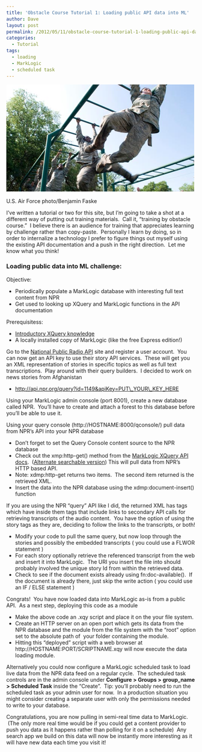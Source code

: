 ```yaml
---
title: 'Obstacle Course Tutorial 1: Loading public API data into ML'
author: Dave
layout: post
permalink: /2012/05/11/obstacle-course-tutorial-1-loading-public-api-data-into-ml/
categories:
  - Tutorial
tags:
  - loading
  - MarkLogic
  - scheduled task
---
```

<div id="attachment_436" class="wp-caption alignnone" style="width: 500px">
  <a href="/wp-content/uploads/2012/05/obstacle.jpg"><img class="size-full wp-image-436" title="obstacle" src="/wp-content/uploads/2012/05/obstacle.jpg" alt="" width="500" height="285" /></a>
  
  <p class="wp-caption-text">
    U.S. Air Force photo/Benjamin Faske
  </p>
</div>

I’ve written a tutorial or two for this site, but I’m going to take a shot at a different way of putting out training materials.  Call it, “training by obstacle course.”  I believe there is an audience for training that appreciates learning by challenge rather than copy-paste.  Personally I learn by doing, so in order to internalize a technology I prefer to figure things out myself using the existing API documentation and a push in the right direction.  Let me know what you think!

### Loading public data into ML challenge:

Objective:

  * Periodically populate a MarkLogic database with interesting full text content from NPR
  * Get used to looking up XQuery and MarkLogic functions in the API documentation

Prerequisitess:

  * [Introductory XQuery knowledge][1]
  * A locally installed copy of MarkLogic (like the free Express edition!)

Go to the [National Public Radio API][2] site and register a user account.  You can now get an API key to use their story API services.  These will get you an XML representation of stories in specific topics as well as full text transcriptions.  Play around with their query builders.  I decided to work on news stories from Afghanistan

  * http://api.npr.org/query?id=1149&apiKey=PUT\_YOUR\_KEY_HERE

Using your MarkLogic admin console (port 8001), create a new database called NPR.  You&#8217;ll have to create and attach a forest to this database before you&#8217;ll be able to use it.

Using your query console (http://HOSTNAME:8000/qconsole/) pull data from NPR&#8217;s API into your NPR database

  * Don&#8217;t forget to set the Query Console content source to the NPR database
  * Check out the xmp:http-get() method from the [MarkLogic XQuery API docs][3].  ([Alternate searchable version][4]) This will pull data from NPR&#8217;s HTTP based API.
  * Note: xdmp:http-get returns two items.  The second item returned is the retrieved XML.
  * Insert the data into the NPR database using the xdmp:document-insert() function

If you are using the NPR &#8220;query&#8221; API like I did, the returned XML has <story> tags which have inside them <transcript> tags that include links to secondary API calls for retrieving transcripts of the audio content.  You have the option of using the story tags as they are, deciding to follow the links to the transcripts, or both!

  * Modify your code to pull the same query, but now loop through the stories and possibly the embedded transcripts ( you could use a FLWOR statement )
  * For each story optionally retrieve the referenced transcript from the web and insert it into MarkLogic.  The URI you insert the file into should probably involved the unique story Id from within the retrieved data.
  * Check to see if the document exists already using fn:doc-available().  If the document is already there, just skip the write action ( you could use an IF / ELSE statement )

Congrats!  You have now loaded data into MarkLogic as-is from a public API.  As a next step, deploying this code as a module

  * Make the above code an .xqy script and place it on the your file system.
  * Create an HTTP server on an open port which gets its data from the NPR database and the module from the file system with the &#8220;root&#8221; option set to the absolute path of  your folder containing the module.
  * Hitting this &#8220;deployed&#8221; script with a web browser at http://HOSTNAME:PORT/SCRIPTNAME.xqy will now execute the data loading module.

Alternatively you could now configure a MarkLogic scheduled task to load live data from the NPR data feed on a regular cycle.  The scheduled task controls are in the admin console under **Configure > Groups > group_name > Scheduled Task** inside the &#8220;Create&#8221;.  Tip: you&#8217;ll probably need to run the scheduled task as your admin user for now.  In a production situation you might consider creating a separate user with only the permissions needed to write to your database.

Congratulations, you are now pulling in semi-real time data to MarkLogic.  (The only more real time would be if you could get a content provider to push you data as it happens rather than polling for it on a schedule)  Any search app we build on this data will now be instantly more interesting as it will have new data each time you visit it!

 [1]: http://www.front2backdev.com/2012/05/03/introducing-developers-to-xquery-in-marklogic/
 [2]: http://www.npr.org/api/index
 [3]: http://community.marklogic.com/pubs/5.0/apidocs/All.html
 [4]: http://api.xqueryhacker.com/